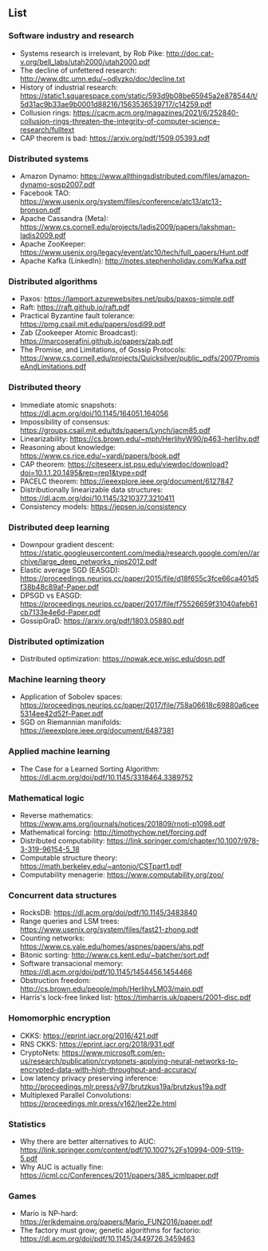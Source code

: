 ## List

### Software industry and research
- Systems research is irrelevant, by Rob Pike: http://doc.cat-v.org/bell_labs/utah2000/utah2000.pdf
- The decline of unfettered research: http://www.dtc.umn.edu/~odlyzko/doc/decline.txt
- History of industrial research: https://static1.squarespace.com/static/593d9b08be65945a2e878544/t/5d31ac9b33ae9b0001d88216/1563536539717/c14259.pdf
- Collusion rings: https://cacm.acm.org/magazines/2021/6/252840-collusion-rings-threaten-the-integrity-of-computer-science-research/fulltext
- CAP theorem is bad: https://arxiv.org/pdf/1509.05393.pdf

### Distributed systems
- Amazon Dynamo: https://www.allthingsdistributed.com/files/amazon-dynamo-sosp2007.pdf
- Facebook TAO: https://www.usenix.org/system/files/conference/atc13/atc13-bronson.pdf
- Apache Cassandra (Meta): https://www.cs.cornell.edu/projects/ladis2009/papers/lakshman-ladis2009.pdf
- Apache ZooKeeper: https://www.usenix.org/legacy/event/atc10/tech/full_papers/Hunt.pdf
- Apache Kafka (LinkedIn): http://notes.stephenholiday.com/Kafka.pdf

### Distributed algorithms
- Paxos: https://lamport.azurewebsites.net/pubs/paxos-simple.pdf
- Raft: https://raft.github.io/raft.pdf
- Practical Byzantine fault tolerance: https://pmg.csail.mit.edu/papers/osdi99.pdf
- Zab (Zookeeper Atomic Broadcast): https://marcoserafini.github.io/papers/zab.pdf
- The Promise, and Limitations, of Gossip Protocols: https://www.cs.cornell.edu/projects/Quicksilver/public_pdfs/2007PromiseAndLimitations.pdf

### Distributed theory
- Immediate atomic snapshots: https://dl.acm.org/doi/10.1145/164051.164056
- Impossibility of consensus: https://groups.csail.mit.edu/tds/papers/Lynch/jacm85.pdf
- Linearizability: https://cs.brown.edu/~mph/HerlihyW90/p463-herlihy.pdf
- Reasoning about knowledge: https://www.cs.rice.edu/~vardi/papers/book.pdf
- CAP theorem: https://citeseerx.ist.psu.edu/viewdoc/download?doi=10.1.1.20.1495&rep=rep1&type=pdf
- PACELC theorem: https://ieeexplore.ieee.org/document/6127847
- Distributionally linearizable data structures: https://dl.acm.org/doi/10.1145/3210377.3210411
- Consistency models: https://jepsen.io/consistency

### Distributed deep learning
- Downpour gradient descent: https://static.googleusercontent.com/media/research.google.com/en//archive/large_deep_networks_nips2012.pdf
- Elastic average SGD (EASGD): https://proceedings.neurips.cc/paper/2015/file/d18f655c3fce66ca401d5f38b48c89af-Paper.pdf
- DPSGD vs EASGD: https://proceedings.neurips.cc/paper/2017/file/f75526659f31040afeb61cb7133e4e6d-Paper.pdf
- GossipGraD: https://arxiv.org/pdf/1803.05880.pdf

### Distributed optimization
- Distributed optimization: https://nowak.ece.wisc.edu/dosn.pdf

### Machine learning theory
- Application of Sobolev spaces: https://proceedings.neurips.cc/paper/2017/file/758a06618c69880a6cee5314ee42d52f-Paper.pdf
- SGD on Riemannian manifolds: https://ieeexplore.ieee.org/document/6487381

### Applied machine learning
- The Case for a Learned Sorting Algorithm: https://dl.acm.org/doi/pdf/10.1145/3318464.3389752

### Mathematical logic
- Reverse mathematics: https://www.ams.org/journals/notices/201809/rnoti-p1098.pdf
- Mathematical forcing: http://timothychow.net/forcing.pdf
- Distributed computability: https://link.springer.com/chapter/10.1007/978-3-319-96154-5_18
- Computable structure theory: https://math.berkeley.edu/~antonio/CSTpart1.pdf
- Computability menagerie: https://www.computability.org/zoo/

### Concurrent data structures
- RocksDB: https://dl.acm.org/doi/pdf/10.1145/3483840
- Range queries and LSM trees: https://www.usenix.org/system/files/fast21-zhong.pdf
- Counting networks: https://www.cs.yale.edu/homes/aspnes/papers/ahs.pdf
- Bitonic sorting: http://www.cs.kent.edu/~batcher/sort.pdf
- Software transacional memory: https://dl.acm.org/doi/pdf/10.1145/1454456.1454466
- Obstruction freedom: http://cs.brown.edu/people/mph/HerlihyLM03/main.pdf
- Harris's lock-free linked list: https://timharris.uk/papers/2001-disc.pdf

### Homomorphic encryption
- CKKS: https://eprint.iacr.org/2016/421.pdf
- RNS CKKS: https://eprint.iacr.org/2018/931.pdf
- CryptoNets: https://www.microsoft.com/en-us/research/publication/cryptonets-applying-neural-networks-to-encrypted-data-with-high-throughput-and-accuracy/
- Low latency privacy preserving inference: http://proceedings.mlr.press/v97/brutzkus19a/brutzkus19a.pdf
- Multiplexed Parallel Convolutions: https://proceedings.mlr.press/v162/lee22e.html

### Statistics
- Why there are better alternatives to AUC: https://link.springer.com/content/pdf/10.1007%2Fs10994-009-5119-5.pdf
- Why AUC is actually fine: https://icml.cc/Conferences/2011/papers/385_icmlpaper.pdf

### Games
- Mario is NP-hard: https://erikdemaine.org/papers/Mario_FUN2016/paper.pdf
- The factory must grow; genetic algorithms for factorio: https://dl.acm.org/doi/pdf/10.1145/3449726.3459463
